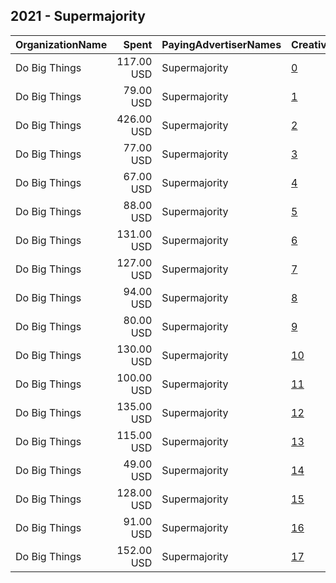 ## 2021 - Supermajority 
|OrganizationName|Spent|PayingAdvertiserNames|CreativeUrls|Impressions|Genders|AgeBrackets|CountryCodes|BillingAddresses|CandidateBallotInformation|
|:---|---:|:---|:---|---:|:---|:---|:---|:---|:---|
|Do Big Things|117.00 USD|Supermajority|[0](https://www.snap.com/political-ads/asset/57e890a98c8069cb9fd9b2a35f70b79862b5b09309cbed4dfab2cdd1e7d16687?mediaType=jpg)|18,049|FEMALE|18+|united states|"PO Box 128,Mill Valley,94942,US"|Supermajority|
|Do Big Things|79.00 USD|Supermajority|[1](https://www.snap.com/political-ads/asset/57e890a98c8069cb9fd9b2a35f70b79862b5b09309cbed4dfab2cdd1e7d16687?mediaType=jpg)|12,910|FEMALE|18+|united states|"PO Box 128,Mill Valley,94942,US"|Supermajority|
|Do Big Things|426.00 USD|Supermajority|[2](https://www.snap.com/political-ads/asset/7ea6ce9cf83536aca5b201933aad43c7bb412b56fc130b6c69d5bdef4eb64d75?mediaType=jpg)|40,787|FEMALE|18+|united states|"PO Box 128,Mill Valley,94942,US"|Supermajority|
|Do Big Things|77.00 USD|Supermajority|[3](https://www.snap.com/political-ads/asset/57e890a98c8069cb9fd9b2a35f70b79862b5b09309cbed4dfab2cdd1e7d16687?mediaType=jpg)|11,974|FEMALE|18+|united states|"PO Box 128,Mill Valley,94942,US"|Supermajority|
|Do Big Things|67.00 USD|Supermajority|[4](https://www.snap.com/political-ads/asset/57e890a98c8069cb9fd9b2a35f70b79862b5b09309cbed4dfab2cdd1e7d16687?mediaType=jpg)|11,791|FEMALE|18+|united states|"PO Box 128,Mill Valley,94942,US"|Supermajority|
|Do Big Things|88.00 USD|Supermajority|[5](https://www.snap.com/political-ads/asset/57e890a98c8069cb9fd9b2a35f70b79862b5b09309cbed4dfab2cdd1e7d16687?mediaType=jpg)|14,129|FEMALE|18+|united states|"PO Box 128,Mill Valley,94942,US"|Supermajority|
|Do Big Things|131.00 USD|Supermajority|[6](https://www.snap.com/political-ads/asset/e92ad26cca3ad9605bf221601cdcd72a435134a0d6953b82606bd50981867e2b?mediaType=jpg)|20,062|FEMALE|18+|united states|"PO Box 128,Mill Valley,94942,US"|Supermajority|
|Do Big Things|127.00 USD|Supermajority|[7](https://www.snap.com/political-ads/asset/e92ad26cca3ad9605bf221601cdcd72a435134a0d6953b82606bd50981867e2b?mediaType=jpg)|20,545|FEMALE|18+|united states|"PO Box 128,Mill Valley,94942,US"|Supermajority|
|Do Big Things|94.00 USD|Supermajority|[8](https://www.snap.com/political-ads/asset/7ea6ce9cf83536aca5b201933aad43c7bb412b56fc130b6c69d5bdef4eb64d75?mediaType=jpg)|11,644|FEMALE|18+|united states|"PO Box 128,Mill Valley,94942,US"|Supermajority|
|Do Big Things|80.00 USD|Supermajority|[9](https://www.snap.com/political-ads/asset/e7dc67753fcfb1b0ff292aa6bd83481b4bce2c35bc9d4ffa13fca5b69d55cc29?mediaType=jpg)|10,538|FEMALE|18+|united states|"PO Box 128,Mill Valley,94942,US"|Supermajority|
|Do Big Things|130.00 USD|Supermajority|[10](https://www.snap.com/political-ads/asset/e92ad26cca3ad9605bf221601cdcd72a435134a0d6953b82606bd50981867e2b?mediaType=jpg)|18,788|FEMALE|18+|united states|"PO Box 128,Mill Valley,94942,US"|Supermajority|
|Do Big Things|100.00 USD|Supermajority|[11](https://www.snap.com/political-ads/asset/e92ad26cca3ad9605bf221601cdcd72a435134a0d6953b82606bd50981867e2b?mediaType=jpg)|14,222|FEMALE|18+|united states|"PO Box 128,Mill Valley,94942,US"|Supermajority|
|Do Big Things|135.00 USD|Supermajority|[12](https://www.snap.com/political-ads/asset/e92ad26cca3ad9605bf221601cdcd72a435134a0d6953b82606bd50981867e2b?mediaType=jpg)|21,593|FEMALE|18+|united states|"PO Box 128,Mill Valley,94942,US"|Supermajority|
|Do Big Things|115.00 USD|Supermajority|[13](https://www.snap.com/political-ads/asset/e7dc67753fcfb1b0ff292aa6bd83481b4bce2c35bc9d4ffa13fca5b69d55cc29?mediaType=jpg)|17,443|FEMALE|18+|united states|"PO Box 128,Mill Valley,94942,US"|Supermajority|
|Do Big Things|49.00 USD|Supermajority|[14](https://www.snap.com/political-ads/asset/e7dc67753fcfb1b0ff292aa6bd83481b4bce2c35bc9d4ffa13fca5b69d55cc29?mediaType=jpg)|5,365|FEMALE|18+|united states|"PO Box 128,Mill Valley,94942,US"|Supermajority|
|Do Big Things|128.00 USD|Supermajority|[15](https://www.snap.com/political-ads/asset/7ea6ce9cf83536aca5b201933aad43c7bb412b56fc130b6c69d5bdef4eb64d75?mediaType=jpg)|14,280|FEMALE|18+|united states|"PO Box 128,Mill Valley,94942,US"|Supermajority|
|Do Big Things|91.00 USD|Supermajority|[16](https://www.snap.com/political-ads/asset/57e890a98c8069cb9fd9b2a35f70b79862b5b09309cbed4dfab2cdd1e7d16687?mediaType=jpg)|11,184|FEMALE|18+|united states|"PO Box 128,Mill Valley,94942,US"|Supermajority|
|Do Big Things|152.00 USD|Supermajority|[17](https://www.snap.com/political-ads/asset/e92ad26cca3ad9605bf221601cdcd72a435134a0d6953b82606bd50981867e2b?mediaType=jpg)|19,532|FEMALE|18+|united states|"PO Box 128,Mill Valley,94942,US"|Supermajority|
